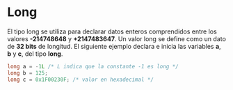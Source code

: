 # Long
El tipo long se utiliza para declarar datos enteros comprendidos entre los valores **-214748648** y **+2147483647**. Un valor long se define como un dato de **32 bits** de longitud. El siguiente ejemplo declara e inicia las variables **a**, **b** y **c**, del tipo **long**.

```c
long a = -1L /* L indica que la constante -1 es long */
long b = 125;
long c = 0x1F00230F; /* valor en hexadecimal */
```

<!--stackedit_data:
eyJoaXN0b3J5IjpbMjA3NzE5MDkxOV19
-->